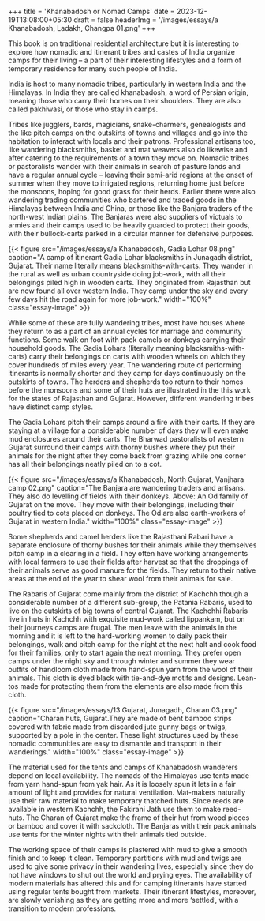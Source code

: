 +++
title = 'Khanabadosh or Nomad Camps'
date = 2023-12-19T13:08:00+05:30
draft = false
headerImg = '/images/essays/a Khanabadosh, Ladakh, Changpa 01.png'
+++

This book is on traditional residential architecture but it is interesting to explore how
nomadic and itinerant tribes and castes of India organize camps for their living – a part
of their interesting lifestyles and a form of temporary residence for many such people of
India.

India is host to many nomadic tribes, particularly in western India and the Himalayas. In
India they are called khanabadosh, a word of Persian origin, meaning those who carry their
homes on their shoulders. They are also called pakhiwasi, or those who stay in camps.

Tribes like jugglers, bards, magicians, snake-charmers, genealogists and the like pitch
camps on the outskirts of towns and villages and go into the habitation to interact with
locals and their patrons. Professional artisans too, like wandering blacksmiths, basket and
mat weavers also do likewise and after catering to the requirements of a town they move
on. Nomadic tribes or pastoralists wander with their animals in search of pasture lands
and have a regular annual cycle – leaving their semi-arid regions at the onset of summer
when they move to irrigated regions, returning home just before the monsoons, hoping
for good grass for their herds. Earlier there were also wandering trading communities
who bartered and traded goods in the Himalayas between India and China, or those like
the Banjara traders of the north-west Indian plains. The Banjaras were also suppliers of
victuals to armies and their camps used to be heavily guarded to protect their goods, with
their bullock-carts parked in a circular manner for defensive purposes.

{{< figure src="/images/essays/a Khanabadosh, Gadia Lohar 08.png" caption="A camp of itinerant Gadia Lohar blacksmiths in Junagadh district, Gujarat. Their name literally means blacksmiths-with-carts. They wander in the rural as well as urban countryside doing job-work, with all their belongings piled high in wooden carts. They originated from Rajasthan but are now found all over western India. They camp under the sky and every few days hit the road again for more job-work." width="100%" class="essay-image" >}}

While some of these are fully wandering tribes, most have houses where they return to
as a part of an annual cycles for marriage and community functions. Some walk on foot
with pack camels or donkeys carrying their household goods. The Gadia Lohars (literally
meaning blacksmiths-with-carts) carry their belongings on carts with wooden wheels
on which they cover hundreds of miles every year. The wandering route of performing
itinerants is normally shorter and they camp for days continuously on the outskirts of
towns. The herders and shepherds too return to their homes before the monsoons and
some of their huts are illustrated in the this work for the states of Rajasthan and Gujarat.
However, different wandering tribes have distinct camp styles.

The Gadia Lohars pitch their camps around a fire with their carts. If they are staying at
a village for a considerable number of days they will even make mud enclosures around
their carts. The Bharwad pastoralists of western Gujarat surround their camps with thorny
bushes where they put their animals for the night after they come back from grazing while
one corner has all their belongings neatly piled on to a cot.

{{< figure src="/images/essays/a Khanabadosh, North Gujarat, Vanjhara camp 02.png" caption="The Banjara are wandering traders and artisans. They also do levelling of fields with their donkeys. Above: An Od family of Gujarat on the move. They move with their belongings, including their poultry tied to cots placed on donkeys. The Od are also earth-workers of Gujarat in western India." width="100%" class="essay-image" >}}

Some shepherds and camel herders like the Rajasthani Rabari have a separate enclosure of
thorny bushes for their animals while they themselves pitch camp in a clearing in a field.
They often have working arrangements with local farmers to use their fields after harvest so
that the droppings of their animals serve as good manure for the fields. They return to their
native areas at the end of the year to shear wool from their animals for sale.

The Rabaris of Gujarat come mainly from the district of Kachchh though a considerable
number of a different sub-group, the Patania Rabaris, used to live on the outskirts of big
towns of central Gujarat. The Kachchhi Rabaris live in huts in Kachchh with exquisite
mud-work called lippankam, but on their journeys camps are frugal. The men leave with
the animals in the morning and it is left to the hard-working women to daily pack their
belongings, walk and pitch camp for the night at the next halt and cook food for their
families, only to start again the next morning. They prefer open camps under the night sky
and through winter and summer they wear outfits of handloom cloth made from hand-spun
yarn from the wool of their animals. This cloth is dyed black with tie-and-dye motifs and
designs. Lean-tos made for protecting them from the elements are also made from this cloth.

{{< figure src="/images/essays/13 Gujarat, Junagadh, Charan 03.png" caption="Charan huts, Gujarat.They are made of bent bamboo strips covered with fabric made from discarded jute gunny bags or twigs, supported by a pole in the center. These light structures used by these nomadic communities are easy to dismantle and transport in their wanderings." width="100%" class="essay-image" >}}

The material used for the tents and camps of Khanabadosh wanderers depend on local
availability. The nomads of the Himalayas use tents made from yarn hand-spun from yak
hair. As it is loosely spun it lets in a fair amount of light and provides for natural ventilation.
Mat-makers naturally use their raw material to make temporary thatched huts. Since reeds
are available in western Kachchh, the Fakirani Jath use them to make reed-huts. The Charan
of Gujarat make the frame of their hut from wood pieces or bamboo and cover it with sackcloth.
The Banjaras with their pack animals use tents for the winter nights with their animals
tied outside.

The working space of their camps is plastered with mud to give a smooth finish and to keep
it clean. Temporary partitions with mud and twigs are used to give some privacy in their
wandering lives, especially since they do not have windows to shut out the world and prying
eyes. The availability of modern materials has altered this and for camping itinerants have
started using regular tents bought from markets. Their itinerant lifestyles, moreover, are
slowly vanishing as they are getting more and more ‘settled’, with a transition to modern
professions.